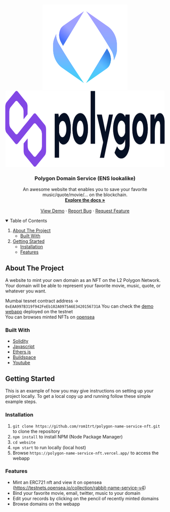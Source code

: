<!-- PROJECT LOGO -->
<br />
<p align="center">
  <a href="https://github.com/rom1trt/polygon-name-service-nft">
    <img src="ensLogo.png" alt="Logo" width="270" height="270">
    <img src="polygonLogo.png" alt="Logo" width="780" height="240">
  </a>

  <h3 align="center">Polygon Domain Service (ENS lookalike)</h3>

  <p align="center">
    An awesome website that enables you to save your favorite music/quote/movie/... on the blockchain.
    <br />
    <a href="https://github.com/rom1trt/polygon-name-service-nft"><strong>Explore the docs »</strong></a>
    <br />
    <br />
    <a href="https://github.com/rom1trt/polygon-name-service-nft">View Demo</a>
    ·
    <a href="https://github.com/rom1trt/polygon-name-service-nft/issues">Report Bug</a>
    ·
    <a href="https://github.com/rom1trt/polygon-name-service-nft/issues">Request Feature</a>
  </p>
</p>

<!-- TABLE OF CONTENTS -->
<details open="open">
  <summary>Table of Contents</summary>
  <ol>
    <li>
      <a href="#about-the-project">About The Project</a>
      <ul>
        <li><a href="#built-with">Built With</a></li>
      </ul>
    </li>
    <li>
      <a href="#getting-started">Getting Started</a>
      <ul>
        <li><a href="#installation">Installation</a></li>
        <li><a href="#features">Features</a></li>
      </ul>
    </li>
  </ol>
</details>


<!-- ABOUT THE PROJECT -->
## About The Project

A website to mint your own domain as an NFT on the L2 Polygon Network. Your domain will be able to represent your favorite movie, music, quote, or whatever you want.

Mumbai tesnet contract address -> `0xEAA997B319f942FeEb102A0975A6E3420156731A`
You can check the [demo webapp](https://polygon-name-service-nft.vercel.app/) deployed on the testnet  
You can browses minted NFTs on [opensea](https://testnets.opensea.io/collection/rabbit-name-service-v4)

### Built With

* [Solidity](https://www.solidity.io/)
* [Javascript](https://www.javascript.com/)
* [Ethers.js](https://docs.ethers.io/v5/)
* [Buildspace](https://buildspace.so/)
* [Youtube](https://www.youtube.com)

<!-- GETTING STARTED -->
## Getting Started

This is an example of how you may give instructions on setting up your project locally.
To get a local copy up and running follow these simple example steps.

### Installation

1. `git clone https://github.com/rom1trt/polygon-name-service-nft.git` to clone the repository
2. `npm install` to install NPM (Node Package Manager)
3. `cd website`
4. `npm start` to run locally (local host)
5. Browse `https://polygon-name-service-nft.vercel.app/` to access the webapp

### Features

- Mint an ERC721 nft and view it on opensea (https://testnets.opensea.io/collection/rabbit-name-service-v4)
- Bind your favorite movie, email, twitter, music to your domain
- Edit your records by clicking on the pencil of recently minted domains
- Browse domains on the webapp

